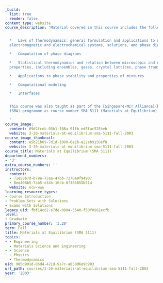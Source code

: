 ```yaml
---
_build:
  list: true
  render: false
content_type: website
course_description: 'Material covered in this course includes the following topics:


  *   Laws of thermodynamics: general formulation and applications to mechanical,
  electromagnetic and electrochemical systems, solutions, and phase diagrams

  *   Computation of phase diagrams

  *   Statistical thermodynamics and relation between microscopic and macroscopic
  properties, including ensembles, gases, crystal lattices, phase transitions

  *   Applications to phase stability and properties of mixtures

  *   Computational modeling

  *   Interfaces


  This course was also taught as part of the [Singapore-MIT Alliance](http://web.mit.edu/sma/)
  (SMA) programme as course number SMA 5111 (Materials at Equilibrium).

  '
course_image:
  content: 09d2fceb-08b1-166a-91fb-ed5fac528beb
  website: 3-20-materials-at-equilibrium-sma-5111-fall-2003
course_image_thumbnail:
  content: 85b21b09-7d1d-1000-6e1b-a22ab9158ef8
  website: 3-20-materials-at-equilibrium-sma-5111-fall-2003
course_title: Materials at Equilibrium (SMA 5111)
department_numbers:
- '3'
extra_course_numbers: ''
instructors:
  content:
  - 71e50b7d-b79e-75aa-47bb-7270a9f94907
  - 0ee406b5-7ab5-e34b-16cb-8f385055b514
  website: ocw-www
learning_resource_types:
- Course Introduction
- Problem Sets with Solutions
- Exams with Solutions
legacy_uid: fbf14c02-e7de-0904-5540-f50f0902ecfb
level:
- Graduate
primary_course_number: '3.20'
term: Fall
title: Materials at Equilibrium (SMA 5111)
topics:
- - Engineering
  - Materials Science and Engineering
- - Science
  - Physics
  - Thermodynamics
uid: 905d991d-06d4-421d-9a7c-a858d6e9c903
url_path: courses/3-20-materials-at-equilibrium-sma-5111-fall-2003
year: '2003'
---
```

